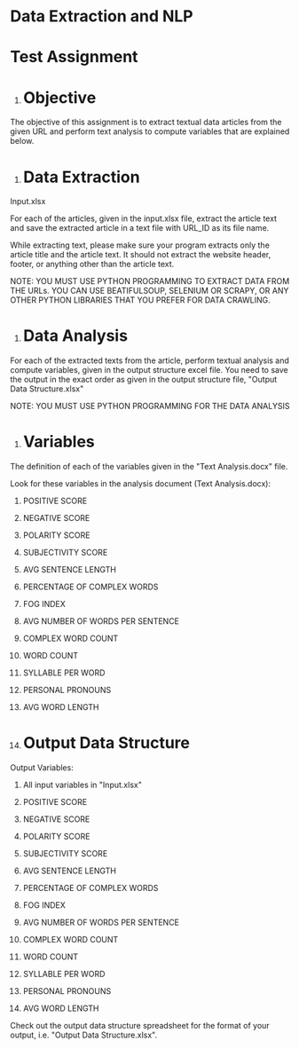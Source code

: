 # Data Extraction and NLP
# Test Assignment


1.  Objective
    =========

The objective of this assignment is to extract textual data articles from the given URL and perform text analysis to compute variables that are explained below.

1.  Data Extraction
    ===============

Input.xlsx

For each of the articles, given in the input.xlsx file, extract the article text and save the extracted article in a text file with URL_ID as its file name.

While extracting text, please make sure your program extracts only the article title and the article text. It should not extract the website header, footer, or anything other than the article text.

NOTE: YOU MUST USE PYTHON PROGRAMMING TO EXTRACT DATA FROM THE URLs. YOU CAN USE BEATIFULSOUP, SELENIUM OR SCRAPY, OR ANY OTHER PYTHON LIBRARIES THAT YOU PREFER FOR DATA CRAWLING.

1.  Data Analysis
    =============

For each of the extracted texts from the article, perform textual analysis and compute variables, given in the output structure excel file. You need to save the output in the exact order as given in the output structure file, "Output Data Structure.xlsx"

NOTE: YOU MUST USE PYTHON PROGRAMMING FOR THE DATA ANALYSIS

1.  Variables
    =========

The definition of each of the variables given in the "Text Analysis.docx" file.

Look for these variables in the analysis document (Text Analysis.docx):

1.  POSITIVE SCORE

2.  NEGATIVE SCORE

3.  POLARITY SCORE

4.  SUBJECTIVITY SCORE

5.  AVG SENTENCE LENGTH

6.  PERCENTAGE OF COMPLEX WORDS

7.  FOG INDEX

8.  AVG NUMBER OF WORDS PER SENTENCE

9.  COMPLEX WORD COUNT

10. WORD COUNT

11. SYLLABLE PER WORD

12. PERSONAL PRONOUNS

13. AVG WORD LENGTH

1.  Output Data Structure
    =====================

Output Variables: 

1.  All input variables in "Input.xlsx"

2.  POSITIVE SCORE

3.  NEGATIVE SCORE

4.  POLARITY SCORE

5.  SUBJECTIVITY SCORE

6.  AVG SENTENCE LENGTH

7.  PERCENTAGE OF COMPLEX WORDS

8.  FOG INDEX

9.  AVG NUMBER OF WORDS PER SENTENCE

10. COMPLEX WORD COUNT

11. WORD COUNT

12. SYLLABLE PER WORD

13. PERSONAL PRONOUNS

14. AVG WORD LENGTH

Check out the output data structure spreadsheet for the format of your output, i.e. "Output Data Structure.xlsx".
